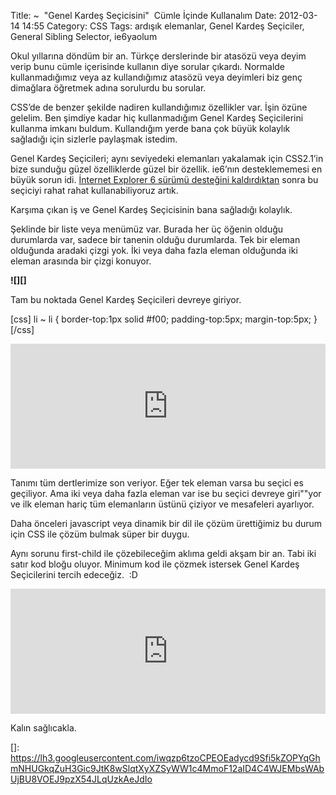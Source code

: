 Title: ~  &quot;Genel Kardeş Seçicisini&quot;  Cümle İçinde Kullanalım
Date: 2012-03-14 14:55
Category: CSS
Tags: ardışık elemanlar, Genel Kardeş Seçiciler, General Sibling Selector, ie6yaolum

Okul yıllarına döndüm bir an. Türkçe derslerinde bir atasözü veya deyim
verip bunu cümle içerisinde kullanın diye sorular çıkardı. Normalde
kullanmadığımız veya az kullandığımız atasözü veya deyimleri biz genç
dimağlara öğretmek adına sorulurdu bu sorular.

CSS’de de benzer şekilde nadiren kullandığımız özellikler var. İşin
özüne gelelim. Ben şimdiye kadar hiç kullanmadığım Genel Kardeş
Seçicilerini kullanma imkanı buldum. Kullandığım yerde bana çok büyük
kolaylık sağladığı için sizlerle paylaşmak istedim.

Genel Kardeş Seçicileri; aynı seviyedeki elemanları yakalamak için
CSS2.1’in bize sunduğu güzel özelliklerde güzel bir özellik. ie6’nın
desteklememesi en büyük sorun idi. [İnternet Explorer 6 sürümü desteğini
kaldırdıktan][] sonra bu seçiciyi rahat rahat kullanabiliyoruz artık.

Karşıma çıkan iş ve Genel Kardeş Seçicisinin bana sağladığı kolaylık.

Şeklinde bir liste veya menümüz var. Burada her üç öğenin olduğu
durumlarda var, sadece bir tanenin olduğu durumlarda. Tek bir eleman
olduğunda aradaki çizgi yok. İki veya daha fazla eleman olduğunda iki
eleman arasında bir çizgi konuyor.

**![][]**

Tam bu noktada Genel Kardeş Seçicileri devreye giriyor.

[css] li \~ li { border-top:1px solid \#f00; padding-top:5px;
margin-top:5px; } [/css]
<iframe style="width: 100%; height: 200px" src="http://jsfiddle.net/fatihhayri/CZxWW/embedded/result,css,html" allowfullscreen="allowfullscreen" frameborder="0"></iframe>

Tanımı tüm dertlerimize son veriyor. Eğer tek eleman varsa bu seçici es
geçiliyor. Ama iki veya daha fazla eleman var ise bu seçici devreye
giri""yor ve ilk eleman hariç tüm elemanların üstünü çiziyor ve
mesafeleri ayarlıyor.

Daha önceleri javascript veya dinamik bir dil ile çözüm ürettiğimiz bu
durum için CSS ile çözüm bulmak süper bir duygu.

Aynı sorunu first-child ile çözebileceğim aklıma geldi akşam bir an.
Tabi iki satır kod bloğu oluyor. Minimum kod ile çözmek istersek Genel
Kardeş Seçicilerini tercih edeceğiz.  :D

<iframe style="width: 100%; height: 200px" src="http://jsfiddle.net/fatihhayri/EUm8J/1/embedded/result,css,html" allowfullscreen="allowfullscreen" frameborder="0"></iframe>

Kalın sağlıcakla.

</p>

  [İnternet Explorer 6 sürümü desteğini kaldırdıktan]: http://www.fatihhayrioglu.com/ie6-sonrasi-kod-yazma-aliskanliklarimizi-guncellemek/
  []: https://lh3.googleusercontent.com/iwqzp6tzoCPEOEadycd9Sfi5kZOPYqGhmNHUGkqZuH3Gic9JtK8wSlqtXyXZSyWW1c4MmoF12aID4C4WJEMbsWAbUjBU8VOEJ9pzX54JLqUzkAeJdIo
